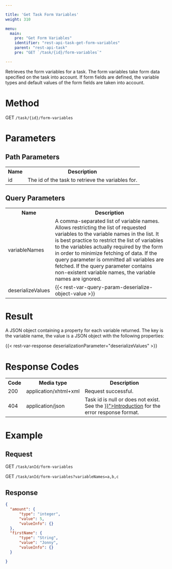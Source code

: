 ```yaml
---

title: 'Get Task Form Variables'
weight: 310

menu:
  main:
    pre: "Get Form Variables"
    identifier: "rest-api-task-get-form-variables"
    parent: "rest-api-task"
    pre: "GET `/task/{id}/form-variables`"

---
```


Retrieves the form variables for a task.
The form variables take form data specified on the task into
account. If form fields are defined, the variable types and
default values of the form fields are taken into account.

# Method

GET `/task/{id}/form-variables`


# Parameters

## Path Parameters

<table class="table table-striped">
  <tr>
    <th>Name</th>
    <th>Description</th>
  </tr>
  <tr>
    <td>id</td>
    <td>The id of the task to retrieve the variables for.</td>
  </tr>
</table>

## Query Parameters

<table class="table table-striped">
  <tr>
    <th>Name</th>
    <th>Description</th>
  </tr>
  <tr>
    <td>variableNames</td>
    <td>A comma-separated list of variable names. Allows restricting the list of requested 
        variables to the variable names in the list. It is best practice to restrict the list of 
        variables to the variables actually required by the form in order to minimize fetching of
        data. If the query parameter is ommitted all variables are fetched. If the query parameter
        contains non-existent variable names, the variable names are ignored.</td>
  </tr>
  <tr>
    <td>deserializeValues</td>
    <td>
      {{< rest-var-query-param-deserialize-object-value >}}
    </td>
  </tr>
</table>

# Result

A JSON object containing a property for each variable returned. The key is the variable name, the
value is a JSON object with the following properties:

{{< rest-var-response deserializationParameter="deserializeValues" >}}

# Response Codes

<table class="table table-striped">
  <tr>
    <th>Code</th>
    <th>Media type</th>
    <th>Description</th>
  </tr>
  <tr>
    <td>200</td>
    <td>application/xhtml+xml</td>
    <td>Request successful.</td>
  </tr>
  <tr>
    <td>404</td>
    <td>application/json</td>
    <td>Task id is null or does not exist. See the <a href="{{< relref "reference/rest/overview/index.md#error-handling" >}}">Introduction</a> for the error response format.</td>
  </tr>
</table>


# Example

## Request

GET `/task/anId/form-variables`

GET `/task/anId/form-variables?variableNames=a,b,c`


## Response

```json
{
  "amount": {
      "type": "integer",
      "value": 5,
      "valueInfo": {}
  },
  "firstName": {
      "type": "String",
      "value": "Jonny",
      "valueInfo": {}
  }

}
```
